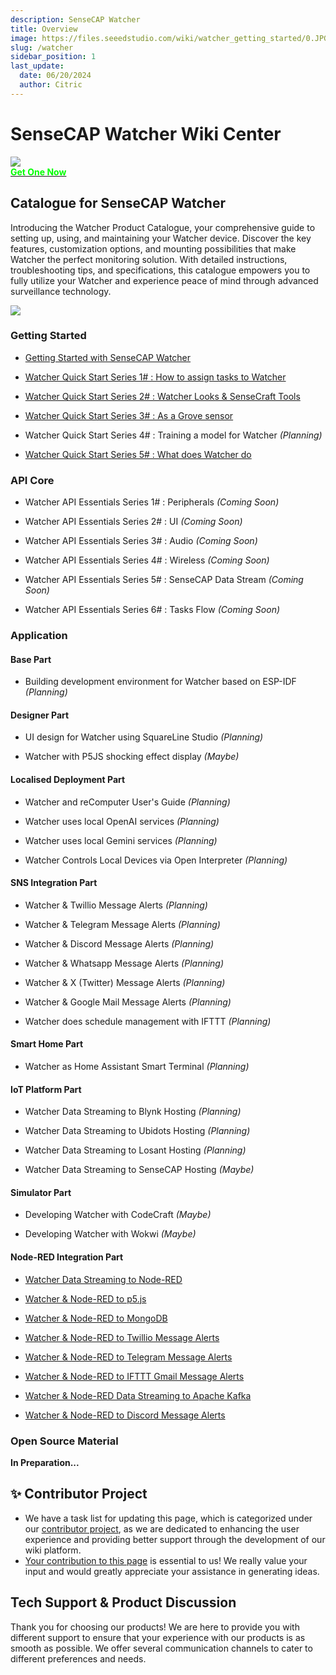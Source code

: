 ```yaml
---
description: SenseCAP Watcher
title: Overview
image: https://files.seeedstudio.com/wiki/watcher_getting_started/0.JPG
slug: /watcher
sidebar_position: 1
last_update:
  date: 06/20/2024
  author: Citric
---
```


# SenseCAP Watcher Wiki Center

<div style={{textAlign:'center'}}><img src="https://files.seeedstudio.com/wiki/watcher_getting_started/watcherKS.png" style={{width:1000, height:'auto'}}/></div>

<div class="get_one_now_container" style={{textAlign: 'center'}}>
    <a class="get_one_now_item" href="https://www.kickstarter.com/projects/seeed/sensecap-watcher-open-source-ai-assistant-for-smarter-spaces?ref=aulzfo">
            <strong><span><font color={'FFFFFF'} size={"4"}> Get One Now</font></span></strong>
    </a>
</div>

## Catalogue for SenseCAP Watcher

Introducing the Watcher Product Catalogue, your comprehensive guide to setting up, using, and maintaining your Watcher device. Discover the key features, customization options, and mounting possibilities that make Watcher the perfect monitoring solution. With detailed instructions, troubleshooting tips, and specifications, this catalogue empowers you to fully utilize your Watcher and experience peace of mind through advanced surveillance technology.

<div style={{textAlign:'center'}}><img src="https://files.seeedstudio.com/wiki/watcher_getting_started/Infrastructure.png" style={{width:1000, height:'auto'}}/></div>

### Getting Started

- [Getting Started with SenseCAP Watcher](https://wiki.seeedstudio.com/getting_started_with_watcher/)

- [Watcher Quick Start Series 1# : How to assign tasks to Watcher](https://wiki.seeedstudio.com/getting_started_with_watcher_task/)

- [Watcher Quick Start Series 2# : Watcher Looks & SenseCraft Tools](https://wiki.seeedstudio.com/getting_started_with_watcher_look_tool)

- [Watcher Quick Start Series 3# : As a Grove sensor](https://wiki.seeedstudio.com/watcher_as_grove)

- Watcher Quick Start Series 4# : Training a model for Watcher *(Planning)*

- [Watcher Quick Start Series 5# : What does Watcher do](https://wiki.seeedstudio.com/what_does_watcher_do)


### API Core

- Watcher API Essentials Series 1# : Peripherals *(Coming Soon)*

- Watcher API Essentials Series 2# : UI *(Coming Soon)*

- Watcher API Essentials Series 3# : Audio *(Coming Soon)*

- Watcher API Essentials Series 4# : Wireless *(Coming Soon)*

- Watcher API Essentials Series 5# : SenseCAP Data Stream *(Coming Soon)*

- Watcher API Essentials Series 6# : Tasks Flow *(Coming Soon)*

### Application


#### Base Part

- Building development environment for Watcher based on ESP-IDF *(Planning)*

#### Designer Part

- UI design for Watcher using SquareLine Studio *(Planning)*

- Watcher with P5JS shocking effect display *(Maybe)*


#### Localised Deployment Part

- Watcher and reComputer User's Guide *(Planning)*

- Watcher uses local OpenAI services *(Planning)*

- Watcher uses local Gemini services *(Planning)*

- Watcher Controls Local Devices via Open Interpreter *(Planning)*


#### SNS Integration Part

- Watcher & Twillio Message Alerts *(Planning)*

- Watcher & Telegram Message Alerts *(Planning)*

- Watcher & Discord Message Alerts *(Planning)*

- Watcher & Whatsapp Message Alerts *(Planning)*

- Watcher & X (Twitter) Message Alerts *(Planning)*

- Watcher & Google Mail Message Alerts *(Planning)*

- Watcher does schedule management with IFTTT *(Planning)*

#### Smart Home Part

- Watcher as Home Assistant Smart Terminal *(Planning)*

#### IoT Platform Part

- Watcher Data Streaming to Blynk Hosting *(Planning)*

- Watcher Data Streaming to Ubidots Hosting *(Planning)*

- Watcher Data Streaming to Losant Hosting *(Planning)*

- Watcher Data Streaming to SenseCAP Hosting *(Maybe)*

#### Simulator Part

- Developing Watcher with CodeCraft *(Maybe)*

- Developing Watcher with Wokwi *(Maybe)*

#### Node-RED Integration Part

- [Watcher Data Streaming to Node-RED](https://wiki.seeedstudio.com/watcher_node_red/)

- [Watcher & Node-RED to p5.js](https://wiki.seeedstudio.com/watcher_node_red_to_p5js)

- [Watcher & Node-RED to MongoDB](https://wiki.seeedstudio.com/watcher_node_red_to_mongodb)

- [Watcher & Node-RED to Twillio Message Alerts](https://wiki.seeedstudio.com/watcher_node_red_to_twilio/)

- [Watcher & Node-RED to Telegram Message Alerts](https://wiki.seeedstudio.com/watcher_node_red_to_telegram/)

- [Watcher & Node-RED to IFTTT Gmail Message Alerts](https://wiki.seeedstudio.com/watcher_node_red_to_ifttt/)

- [Watcher & Node-RED Data Streaming to Apache Kafka](https://wiki.seeedstudio.com/watcher_node_red_to_kafka/)

- [Watcher & Node-RED to Discord Message Alerts](https://wiki.seeedstudio.com/watcher_node_red_to_discord)

### Open Source Material


**In Preparation...**



## ✨ Contributor Project

- We have a task list for updating this page, which is categorized under our [contributor project](https://github.com/orgs/Seeed-Studio/projects/6/views/1?pane=issue&itemId=30957479), as we are dedicated to enhancing the user experience and providing better support through the development of our wiki platform.
- [Your contribution to this page](https://github.com/orgs/Seeed-Studio/projects/6/views/1?pane=issue&itemId=33962909) is essential to us! We really value your input and would greatly appreciate your assistance in generating ideas.

## Tech Support & Product Discussion

Thank you for choosing our products! We are here to provide you with different support to ensure that your experience with our products is as smooth as possible. We offer several communication channels to cater to different preferences and needs.

<div class="table-center">
  <div class="button_tech_support_container">
  <a href="https://forum.seeedstudio.com/" class="button_forum"></a> 
  <a href="https://www.seeedstudio.com/contacts" class="button_email"></a>
  </div>

  <div class="button_tech_support_container">
  <a href="https://discord.gg/eWkprNDMU7" class="button_discord"></a> 
  <a href="https://github.com/Seeed-Studio/wiki-documents/discussions/69" class="button_discussion"></a>
  </div>
</div>
